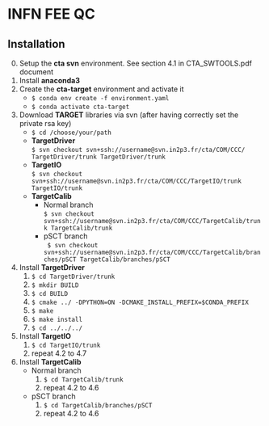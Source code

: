 # INFN FEE QC

## Installation
0. Setup the **cta svn** environment. See section 4.1 in CTA_SWTOOLS.pdf document
1. Install **anaconda3**
2. Create the **cta-target** environment and activate it
    - `$ conda env create -f environment.yaml `
    - `$ conda activate cta-target`
3. Download **TARGET** libraries via svn (after having correctly set the private rsa key)
    - `$ cd /choose/your/path`
    - **TargetDriver**  
    `$ svn checkout svn+ssh://username@svn.in2p3.fr/cta/COM/CCC/ TargetDriver/trunk TargetDriver/trunk`
    - **TargetIO**  
    `$ svn checkout svn+ssh://username@svn.in2p3.fr/cta/COM/CCC/TargetIO/trunk TargetIO/trunk`
    - **TargetCalib**
        - Normal branch  
        `$ svn checkout svn+ssh://username@svn.in2p3.fr/cta/COM/CCC/TargetCalib/trunk TargetCalib/trunk`
        - pSCT branch  
        ` $ svn checkout svn+ssh://username@svn.in2p3.fr/cta/COM/CCC/TargetCalib/branches/pSCT TargetCalib/branches/pSCT`
4. Install **TargetDriver** 
    1. `$ cd TargetDriver/trunk`
    2. `$ mkdir BUILD`
    3. `$ cd BUILD`
    4. `$ cmake ../ -DPYTHON=ON -DCMAKE_INSTALL_PREFIX=$CONDA_PREFIX`
    5. `$ make`
    6. `$ make install`
    7. `$ cd ../../../`
5. Install **TargetIO**  
    1. `$ cd TargetIO/trunk`
    2. repeat 4.2 to 4.7
6. Install **TargetCalib**
    - Normal branch
        1. `$ cd TargetCalib/trunk` 
        2. repeat 4.2 to 4.6
    - pSCT branch
        1. `$ cd TargetCalib/branches/pSCT`
        2. repeat 4.2 to 4.6
